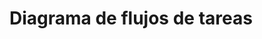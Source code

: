 # Diagrama de flujos de tareas

<!--
Subid vuestro diagrama de flujo de tareas en formato de imagen 
en esta misma carpeta y enlazadlo en este documento, así:

![Este es el diagrama de flujos de la página web Bardo](diagrama-de-flujos.jpeg)
-->
